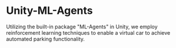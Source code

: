 # Unity-ML-Agents
Utilizing the built-in package "ML-Agents" in Unity, we employ reinforcement learning techniques to enable a virtual car to achieve automated parking functionality.
